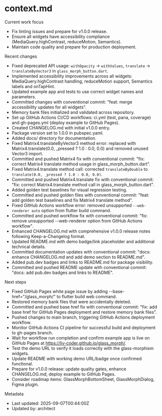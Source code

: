 # context.md

Current work focus

- Fix linting issues and prepare for v1.0.0 release.
- Ensure all widgets have accessibility compliance (MediaQuery.highContrast, reduceMotion, Semantics).
- Maintain code quality and prepare for production deployment.

Recent changes

- Fixed deprecated API usage: `withOpacity` → `withValues`, `translate` → `translateByVector3` in `glass_morph_button.dart`.
- Implemented accessibility improvements across all widgets: MediaQuery.highContrast handling, reduceMotion support, Semantics labels and onTapHint.
- Updated example app and tests to use correct widget names and parameters.
- Committed changes with conventional commit: "feat: merge accessibility updates for all widgets".
- Memory bank files initialized and validated across repository.
- Set up GitHub Actions CI/CD workflows: ci.yml (test, pana, coverage) and gh-pages.yml (deploy example to GitHub Pages).
- Created CHANGELOG.md with initial v1.0.0 entry.
- Package version set to 1.0.0 in pubspec.yaml.
- Added docs/ directory for documentation.
- Fixed Matrix4.translateByVector3 method error: replaced with Matrix4.translate(0.0, \_pressed ? 1.0 : 0.0, 0.0) and removed unused Vector3 import.
- Committed and pushed Matrix4 fix with conventional commit: "fix: correct Matrix4 translate method usage in glass_morph_button.dart".
- Fixed Matrix4.translate method call: corrected `translateByDouble` to `translate(0.0, _pressed ? 1.0 : 0.0, 0.0)`.
- Committed and pushed Matrix4.translate fix with conventional commit: "fix: correct Matrix4.translate method call in glass_morph_button.dart".
- Added golden test baselines for visual regression testing.
- Committed and pushed golden files with conventional commit: "feat: add golden test baselines and fix Matrix4 translate method".
- Fixed GitHub Actions workflow error: removed unsupported `--web-renderer auto` option from flutter build command.
- Committed and pushed workflow fix with conventional commit: "fix: remove unsupported --web-renderer option from GitHub Actions workflow".
- Enhanced CHANGELOG.md with comprehensive v1.0.0 release notes following Keep-a-Changelog format.
- Updated README.md with demo badge/link placeholder and additional technical details.
- Committed documentation updates with conventional commit: "docs: enhance CHANGELOG.md and add demo section to README.md".
- Added pub.dev badges and links to README.md for package visibility.
- Committed and pushed README update with conventional commit: "docs: add pub.dev badges and links to README".

Next steps

- Fixed GitHub Pages white page issue by adding --base-href="/glass_morph/" to flutter build web command.
- Restored memory bank files that were accidentally deleted.
- Committed and pushed base href fix with conventional commit: "fix: add base href for GitHub Pages deployment and restore memory bank files".
- Pushed changes to main branch, triggering GitHub Actions deployment workflow.
- Monitor GitHub Actions CI pipeline for successful build and deployment to gh-pages branch.
- Wait for workflow run completion and confirm example app is live on GitHub Pages at <https://liv-coder.github.io/glass_morph/>.
- Test the demo URL to verify it loads correctly with the glass-morphism widgets.
- Update README with working demo URL/badge once confirmed functional.
- Prepare for v1.0.0 release: update quality gates, enhance CHANGELOG.md, deploy example to GitHub Pages.
- Consider roadmap items: GlassMorphBottomSheet, GlassMorphDialog, Figma plugin.

Metadata

- Last updated: 2025-09-07T00:44:00Z
- Updated by: architect
